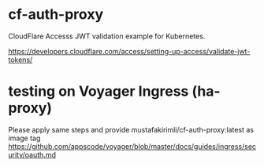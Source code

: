 # cf-auth-proxy
CloudFlare Accesss JWT validation example for Kubernetes.


https://developers.cloudflare.com/access/setting-up-access/validate-jwt-tokens/


# testing on Voyager Ingress (ha-proxy)
Please apply same steps and provide mustafakirimli/cf-auth-proxy:latest as image tag
https://github.com/appscode/voyager/blob/master/docs/guides/ingress/security/oauth.md
